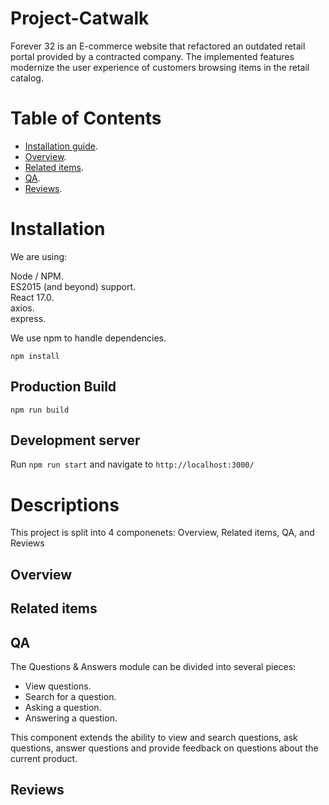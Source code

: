 # Project-Catwalk

Forever 32 is an E-commerce website that refactored an outdated retail portal provided by a contracted company. The implemented features modernize the user experience of customers browsing items in the retail catalog.

# Table of Contents
* [Installation guide](https://github.com/Sarahs-Minions/Project-Catwalk/blob/testing/README.md#installation).  
* [Overview](https://github.com/Sarahs-Minions/Project-Catwalk/blob/testing/README.md#overview).  
* [Related items](https://github.com/Sarahs-Minions/Project-Catwalk/blob/testing/README.md#related-items).  
* [QA](https://github.com/Sarahs-Minions/Project-Catwalk/blob/testing/README.md#qa).  
* [Reviews](https://github.com/Sarahs-Minions/Project-Catwalk/blob/testing/README.md#reviews).  
# Installation
We are using:

Node / NPM.  
ES2015 (and beyond) support.  
React 17.0.  
axios.  
express.  


We use npm to handle dependencies.

```
npm install
```

## Production Build
```
npm run build
```
## Development server
Run ```npm run start``` and navigate to ```http://localhost:3000/```

# Descriptions
This project is split into 4 componenets: Overview, Related items, QA, and Reviews

## Overview

## Related items

## QA
The Questions & Answers module can be divided into several pieces:  
* View questions.  
* Search for a question.  
* Asking a question.  
* Answering a question.  

This component extends the ability to view and search questions, ask questions, answer questions and provide feedback on questions about the current product. 



## Reviews
